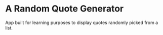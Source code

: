 # A Random Quote Generator

App built for learning purposes to display quotes randomly picked from a list.
